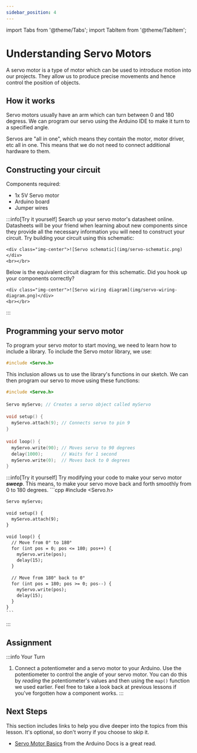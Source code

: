 ```yaml
---
sidebar_position: 4
---
```


import Tabs from '@theme/Tabs';
import TabItem from '@theme/TabItem';

# Understanding Servo Motors

A servo motor is a type of motor which can be used to introduce motion into our projects. They allow us to produce precise movements and hence control the position of objects.

## How it works

Servo motors usually have an arm which can turn between 0 and 180 degress. We can program our servo using the Arduino IDE to make it turn to a specified angle. 

Servos are "all in one", which means they contain the motor, motor driver, etc all in one. This means that we do not need to connect additional hardware to them.

## Constructing your circuit

Components required:
- 1x 5V Servo motor
- Arduino board
- Jumper wires

:::info[Try it yourself]
<Tabs>
  <TabItem value="problem" label="Problem">
    Search up your servo motor's datasheet online. Datasheets will be your friend when learning about new components since they provide all the necessary information you will need to construct your circuit. Try building your circuit using this schematic:
    
    <div class="img-center">![Servo schematic](img/servo-schematic.png)</div>
    <br></br>
  </TabItem>
  <TabItem value="solution" label="Solution">
    Below is the equivalent circuit diagram for this schematic. Did you hook up your components correctly?

    <div class="img-center">![Servo wiring diagram](img/servo-wiring-diagram.png)</div>
    <br></br>
  </TabItem>
</Tabs>
:::

## Programming your servo motor

To program your servo motor to start moving, we need to learn how to include a library. To include the Servo motor library, we use:

```cpp
#include <Servo.h>
```

This inclusion allows us to use the library's functions in our sketch. We can then program our servo to move using these functions:

```cpp
#include <Servo.h>

Servo myServo; // Creates a servo object called myServo

void setup() {
  myServo.attach(9); // Connects servo to pin 9
}

void loop() {
  myServo.write(90); // Moves servo to 90 degrees
  delay(1000);       // Waits for 1 second
  myServo.write(0);  // Moves back to 0 degrees
}
```

:::info[Try it yourself]
<Tabs>
  <TabItem value="problem" label="Problem">
    Try modifying your code to make your servo motor ***sweep***. This means, to make your servo move back and forth smoothly from 0 to 180 degrees. 
  </TabItem>
  <TabItem value="solution" label="Solution">
    ```cpp
    #include <Servo.h>

    Servo myServo;

    void setup() {
      myServo.attach(9);
    }

    void loop() {
      // Move from 0° to 180°
      for (int pos = 0; pos <= 180; pos++) {
        myServo.write(pos);
        delay(15);
      }

      // Move from 180° back to 0°
      for (int pos = 180; pos >= 0; pos--) {
        myServo.write(pos);
        delay(15);
      }
    }
    ```
  </TabItem>
</Tabs>
:::

## Assignment 

:::info Your Turn
1. Connect a potentiometer and a servo motor to your Arduino. Use the potentiometer to control the angle of your servo motor. You can do this by *reading* the potentiometer's values and then using the `map()` function we used earlier. Feel free to take a look back at previous lessons if you've forgotten how a component works. 
:::

## Next Steps

This section includes links to help you dive deeper into the topics from this lesson. It's optional, so don't worry if you choose to skip it.

- [Servo Motor Basics](https://docs.arduino.cc/learn/electronics/servo-motors/) from the Arduino Docs is a great read.